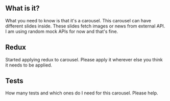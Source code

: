 ## What is it?

What you need to know is that it's a carousel. This carousel can have different slides inside. These slides fetch images or news from external API. I am using random mock APIs for now and that's fine.

## Redux

Started applying redux to carousel. Please apply it wherever else you think it needs to be applied.

## Tests

How many tests and which ones do I need for this carousel. Please help.
